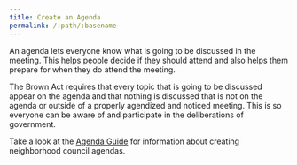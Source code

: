 ```yaml
---
title: Create an Agenda
permalink: /:path/:basename
---
```


An agenda
lets everyone know
what is going
to be discussed
in the meeting.
This helps people decide
if they should attend
and also helps them
prepare for
when they do
attend the meeting.

The Brown Act requires
that every topic
that is going
to be discussed
appear on the agenda
and that nothing is discussed
that is not
on the agenda
or outside
of a properly agendized and noticed meeting.
This is so
everyone can be
aware of
and participate in
the deliberations of government.

Take a look
at the [Agenda Guide](/agendas)
for information
about creating
neighborhood council agendas.
